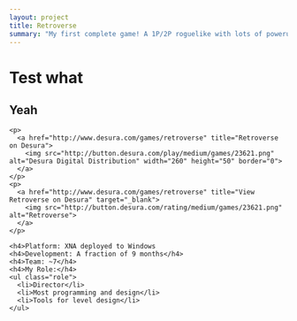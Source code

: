 ```yaml
---
layout: project
title: Retroverse
summary: "My first complete game! A 1P/2P roguelike with lots of powerups and levels.<br />Made at the UVA SGD with a team of 7ish."
---
```


# Test what
## Yeah

    <p>
      <a href="http://www.desura.com/games/retroverse" title="Retroverse on Desura">
        <img src="http://button.desura.com/play/medium/games/23621.png" alt="Desura Digital Distribution" width="260" height="50" border="0">
      </a>
    </p>
    <p>
      <a href="http://www.desura.com/games/retroverse" title="View Retroverse on Desura" target="_blank">
        <img src="http://button.desura.com/rating/medium/games/23621.png" alt="Retroverse">
      </a>
    </p>
    
    <h4>Platform: XNA deployed to Windows
    <h4>Development: A fraction of 9 months</h4>
    <h4>Team: ~7</h4>
    <h4>My Role:</h4>
    <ul class="role">
      <li>Director</li>
      <li>Most programming and design</li>
      <li>Tools for level design</li>
    </ul>